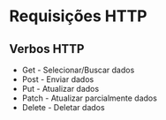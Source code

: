 # Requisições HTTP

## Verbos HTTP
- Get - Selecionar/Buscar dados
- Post - Enviar dados
- Put - Atualizar dados 
- Patch - Atualizar parcialmente dados
- Delete - Deletar dados